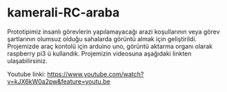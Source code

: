 # kamerali-RC-araba
Prototipimiz insanlı görevlerin yapılamayacağı arazi koşullarının veya görev şartlarının olumsuz olduğu sahalarda görüntü almak için geliştirildi. Projemizde araç kontolü için arduino uno, görüntü aktarma organı olarak raspberry pi3 ü kullandık. Projemizin videosuna aşağıdaki linkten ulaşabilirsiniz.

Youtube linki: https://www.youtube.com/watch?v=kJX6kW0a2pw&feature=youtu.be
